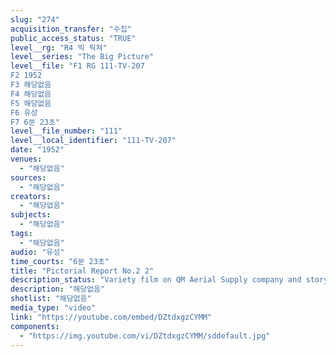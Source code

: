 ```yaml
---
slug: "274"
acquisition_transfer: "수집"
public_access_status: "TRUE"
level__rg: "R4 빅 픽쳐"
level__series: "The Big Picture"
level__file: "F1 RG 111-TV-207
F2 1952
F3 해당없음
F4 해당없음
F5 해당없음
F6 유성
F7 6분 23초"
level__file_number: "111"
level__local_identifier: "111-TV-207"
date: "1952"
venues: 
  - "해당없음"
sources: 
  - "해당없음"
creators: 
  - "해당없음"
subjects: 
  - "해당없음"
tags: 
  - "해당없음"
audio: "유성"
time_courts: "6분 23초"
title: "Pictorial Report No.2 2"
description_status: "Variety film on QM Aerial Supply company and story of 8209 Mobile Army Surgical Hospital, plus shorts in Korea and in ZI."
description: "해당없음"
shotlist: "해당없음"
media_type: "video"
link: "https://youtube.com/embed/DZtdxgzCYMM"
components: 
  - "https://img.youtube.com/vi/DZtdxgzCYMM/sddefault.jpg"
---
```

